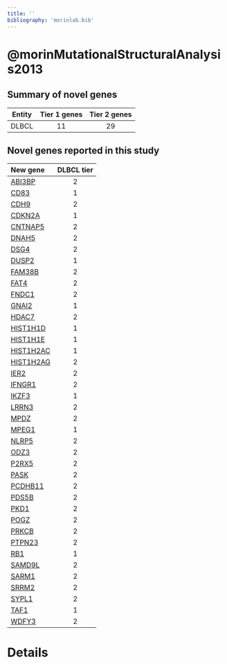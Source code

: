 ```yaml
---
title: ''
bibliography: 'morinlab.bib'
---
```


# @morinMutationalStructuralAnalysis2013
## Summary of novel genes

|Entity| Tier 1 genes| Tier 2 genes|
|:-:|:-:|:-:|
|DLBCL|11|29|

## Novel genes reported in this study

|New gene|DLBCL tier|
|:-|:-:|
|[ABI3BP](ABI3BP)|2 |
|[CD83](CD83)|1 |
|[CDH9](CDH9)|2 |
|[CDKN2A](CDKN2A)|1 |
|[CNTNAP5](CNTNAP5)|2 |
|[DNAH5](DNAH5)|2 |
|[DSG4](DSG4)|2 |
|[DUSP2](DUSP2)|1 |
|[FAM38B](FAM38B)|2 |
|[FAT4](FAT4)|2 |
|[FNDC1](FNDC1)|2 |
|[GNAI2](GNAI2)|1 |
|[HDAC7](HDAC7)|2 |
|[HIST1H1D](HIST1H1D)|1 |
|[HIST1H1E](HIST1H1E)|1 |
|[HIST1H2AC](HIST1H2AC)|1 |
|[HIST1H2AG](HIST1H2AG)|2 |
|[IER2](IER2)|2 |
|[IFNGR1](IFNGR1)|2 |
|[IKZF3](IKZF3)|1 |
|[LRRN3](LRRN3)|2 |
|[MPDZ](MPDZ)|2 |
|[MPEG1](MPEG1)|1 |
|[NLRP5](NLRP5)|2 |
|[ODZ3](ODZ3)|2 |
|[P2RX5](P2RX5)|2 |
|[PASK](PASK)|2 |
|[PCDHB11](PCDHB11)|2 |
|[PDS5B](PDS5B)|2 |
|[PKD1](PKD1)|2 |
|[POGZ](POGZ)|2 |
|[PRKCB](PRKCB)|2 |
|[PTPN23](PTPN23)|2 |
|[RB1](RB1)|1 |
|[SAMD9L](SAMD9L)|2 |
|[SARM1](SARM1)|2 |
|[SRRM2](SRRM2)|2 |
|[SYPL1](SYPL1)|2 |
|[TAF1](TAF1)|1 |
|[WDFY3](WDFY3)|2 |

# Details

